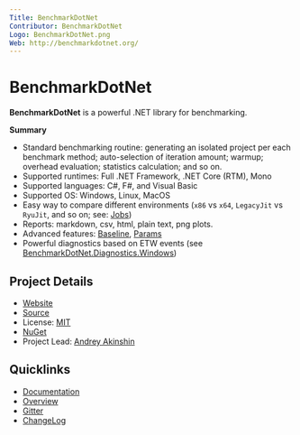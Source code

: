 ```yaml
---
Title: BenchmarkDotNet
Contributor: BenchmarkDotNet
Logo: BenchmarkDotNet.png
Web: http://benchmarkdotnet.org/
---
```

# BenchmarkDotNet

**BenchmarkDotNet** is a powerful .NET library for benchmarking.

**Summary**

* Standard benchmarking routine: generating an isolated project per each benchmark method; auto-selection of iteration amount; warmup; overhead evaluation; statistics calculation; and so on.
* Supported runtimes: Full .NET Framework, .NET Core (RTM), Mono
* Supported languages: C#, F#, and Visual Basic
* Supported OS: Windows, Linux, MacOS
* Easy way to compare different environments (`x86` vs `x64`, `LegacyJit` vs `RyuJit`, and so on; see: [Jobs](https://benchmarkdotnet.org/Configs/Jobs.htm))
* Reports: markdown, csv, html, plain text, png plots.
* Advanced features: [Baseline](https://benchmarkdotnet.org/Advanced/Baseline.htm), [Params](https://benchmarkdotnet.org/Advanced/Params.htm)
* Powerful diagnostics based on ETW events (see [BenchmarkDotNet.Diagnostics.Windows](https://www.nuget.org/packages/BenchmarkDotNet.Diagnostics.Windows/))

## Project Details

- [Website](https://benchmarkdotnet.org/)
- [Source](https://github.com/dotnet/BenchmarkDotNet)
- License: [MIT](https://github.com/dotnet/BenchmarkDotNet/blob/master/LICENSE.md)
- [NuGet](https://www.nuget.org/packages/BenchmarkDotNet/)
- Project Lead: [Andrey Akinshin](https://github.com/AndreyAkinshin)

## Quicklinks

- [Documentation](https://benchmarkdotnet.org/)
- [Overview](https://benchmarkdotnet.org/Overview.htm)
- [Gitter](https://gitter.im/dotnet/BenchmarkDotNet)
- [ChangeLog](https://github.com/dotnet/BenchmarkDotNet/wiki/ChangeLog)

